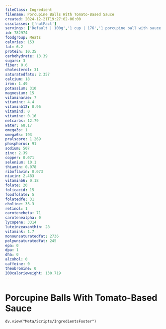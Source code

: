 ```yaml
---
fileClass: Ingredient
filename: Porcupine Balls With Tomato-Based Sauce
created: 2024-12-21T19:27:02-06:00
cssclasses: ['nutFact']
servings: ['Default | 100g','1 cup | 176','1 porcupine ball with sauce | 35']
id: 782974
foodgroup: Meats
calories: 153
fat: 6.2
protein: 10.35
carbohydrate: 13.39
sugars: 3
fiber: 0.6
cholesterol: 31
saturatedfats: 2.357
calcium: 18
iron: 1.49
potassium: 310
magnesium: 15
vitaminarae: 7
vitaminc: 4.4
vitaminb12: 0.96
vitamind: 0
vitamine: 0.16
netcarbs: 12.79
water: 68.17
omega3s: 1
omega6s: 193
pralscore: 1.269
phosphorus: 91
sodium: 507
zinc: 2.39
copper: 0.071
selenium: 10.1
thiamin: 0.078
riboflavin: 0.073
niacin: 2.483
vitaminb6: 0.18
folate: 20
folicacid: 15
foodfolate: 5
folatedfe: 31
choline: 33.3
retinol: 1
carotenebeta: 71
carotenealpha: 0
lycopene: 3314
luteinzeaxanthin: 28
vitamink: 1.7
monounsaturatedfat: 2736
polyunsaturatedfat: 245
epa: 0
dpa: 1
dha: 0
alcohol: 0
caffeine: 0
theobromine: 0
200calorieweight: 130.719
---
```


# Porcupine Balls With Tomato-Based Sauce

```dataviewjs
dv.view("Meta/Scripts/IngredientsFooter")
```